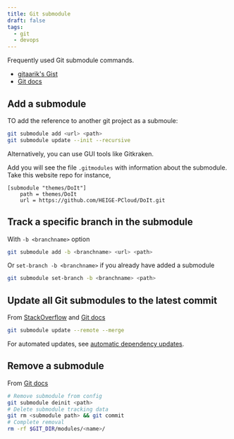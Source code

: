 ```yaml
---
title: Git submodule
draft: false
tags:
  - git
  - devops
---
```

Frequently used Git submodule commands.

- [gitaarik's Gist](https://gist.github.com/gitaarik/8735255)
- [Git docs](https://git-scm.com/docs/gitsubmodules)

## Add a submodule

TO add the reference to another git project as a submoule:

```sh
git submodule add <url> <path>
git submodule update --init --recursive
```

Alternatively, you can use GUI tools like Gitkraken.

Add you will see the file `.gitmodules` with information about the submodule. Take this website repo for instance,

```
[submodule "themes/DoIt"]
	path = themes/DoIt
	url = https://github.com/HEIGE-PCloud/DoIt.git
```

## Track a specific branch in the submodule

With `-b <branchname>` option

```sh
git submodule add -b <branchname> <url> <path>
```

Or `set-branch -b <branchname>` if you already have added a submodule

```sh
git submodule set-branch -b <branchname> <path>
```

## Update all Git submodules to the latest commit

From [StackOverflow](https://stackoverflow.com/questions/5828324/update-git-submodule-to-latest-commit-on-origin/5828396#5828396) and [Git docs](https://git-scm.com/docs/git-submodule#Documentation/git-submodule.txt-update--init--remote-N--no-fetch--no-recommend-shallow-f--force--checkout--rebase--merge--referenceltrepositorygt--depthltdepthgt--recursive--jobsltngt--no-single-branch--filterltfilterspecgt--ltpathgt82308203)

```sh
git submodule update --remote --merge
```

For automated updates, see [automatic dependency updates](auto-deps-update.md).

## Remove a submodule

From [Git docs](https://git-scm.com/docs/gitsubmodules)

```sh
# Remove submodule from config
git submodule deinit <path>
# Delete submodule tracking data
git rm <submodule path> && git commit
# Complete removal
rm -rf $GIT_DIR/modules/<name>/
```
